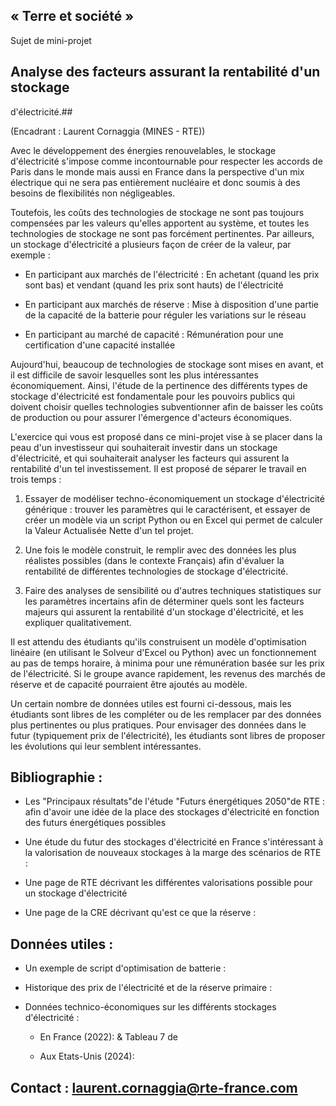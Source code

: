 ## « Terre et société »

Sujet de mini-projet

## Analyse des facteurs assurant la rentabilité d\'un stockage
d\'électricité.## 

(Encadrant : Laurent Cornaggia (MINES - RTE))

Avec le développement des énergies renouvelables, le stockage
d'électricité s'impose comme incontournable pour respecter les accords
de Paris dans le monde mais aussi en France dans la perspective d'un mix
électrique qui ne sera pas entièrement nucléaire et donc soumis à des
besoins de flexibilités non négligeables.

Toutefois, les coûts des technologies de stockage ne sont pas toujours
compensées par les valeurs qu'elles apportent au système, et toutes les
technologies de stockage ne sont pas forcément pertinentes. Par
ailleurs, un stockage d'électricité a plusieurs façon de créer de la
valeur, par exemple :

-   En participant aux marchés de l'électricité : En achetant (quand les
    prix sont bas) et vendant (quand les prix sont hauts) de
    l'électricité

-   En participant aux marchés de réserve : Mise à disposition d'une
    partie de la capacité de la batterie pour réguler les variations sur
    le réseau

-   En participant au marché de capacité : Rémunération pour une
    certification d'une capacité installée

Aujourd'hui, beaucoup de technologies de stockage sont mises en avant,
et il est difficile de savoir lesquelles sont les plus intéressantes
économiquement. Ainsi, l'étude de la pertinence des différents types de
stockage d'électricité est fondamentale pour les pouvoirs publics qui
doivent choisir quelles technologies subventionner afin de baisser les
coûts de production ou pour assurer l'émergence d'acteurs économiques.

L'exercice qui vous est proposé dans ce mini-projet vise à se placer
dans la peau d'un investisseur qui souhaiterait investir dans un
stockage d'électricité, et qui souhaiterait analyser les facteurs qui
assurent la rentabilité d'un tel investissement. Il est proposé de
séparer le travail en trois temps :

1.  Essayer de modéliser techno-économiquement un stockage d'électricité
    générique : trouver les paramètres qui le caractérisent, et essayer
    de créer un modèle via un script Python ou en Excel qui permet de
    calculer la Valeur Actualisée Nette d'un tel projet.

2.  Une fois le modèle construit, le remplir avec des données les plus
    réalistes possibles (dans le contexte Français) afin d'évaluer la
    rentabilité de différentes technologies de stockage d'électricité.

3.  Faire des analyses de sensibilité ou d'autres techniques
    statistiques sur les paramètres incertains afin de déterminer quels
    sont les facteurs majeurs qui assurent la rentabilité d'un stockage
    d'électricité, et les expliquer qualitativement.

Il est attendu des étudiants qu'ils construisent un modèle
d'optimisation linéaire (en utilisant le Solveur d'Excel ou Python) avec
un fonctionnement au pas de temps horaire, à minima pour une
rémunération basée sur les prix de l'électricité. Si le groupe avance
rapidement, les revenus des marchés de réserve et de capacité pourraient
être ajoutés au modèle.

Un certain nombre de données utiles est fourni ci-dessous, mais les
étudiants sont libres de les compléter ou de les remplacer par des
données plus pertinentes ou plus pratiques. Pour envisager des données
dans le futur (typiquement prix de l'électricité), les étudiants sont
libres de proposer les évolutions qui leur semblent intéressantes.

## Bibliographie :

-   Les "Principaux résultats"de l'étude "Futurs énergétiques 2050"de
    RTE : afin d'avoir une idée de la place des stockages d'électricité
    en fonction des futurs énergétiques possibles

-   Une étude du futur des stockages d'électricité en France
    s'intéressant à la valorisation de nouveaux stockages à la marge des
    scénarios de RTE :

-   Une page de RTE décrivant les différentes valorisations possible
    pour un stockage d'électricité

-   Une page de la CRE décrivant qu'est ce que la réserve :

## Données utiles : 

-   Un exemple de script d'optimisation de batterie :

-   Historique des prix de l'électricité et de la réserve primaire :

-   Données technico-économiques sur les différents stockages
    d'électricité :

    -   En France (2022): & Tableau 7 de

    -   Aux Etats-Unis (2024):

## Contact : laurent.cornaggia@rte-france.com
